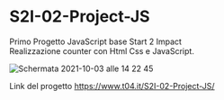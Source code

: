 # S2I-02-Project-JS
Primo Progetto JavaScript base Start 2 Impact<br>
Realizzazione counter con Html Css e JavaScript.

![Schermata 2021-10-03 alle 14 22 45](https://user-images.githubusercontent.com/85954546/135753451-ba5f8afb-83ee-4b88-94fe-cb3ebd242d66.png)

Link del progetto
https://www.t04.it/S2I-02-Project-JS/
